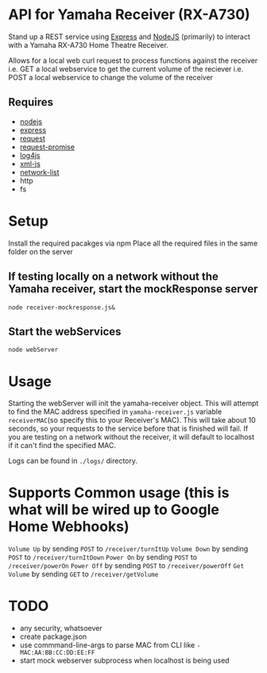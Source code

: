 # API for Yamaha Receiver (RX-A730)
Stand up a REST service using [Express](https://expressjs.com/) and [NodeJS](https://nodejs.org/en/) (primarily) to interact with a Yamaha RX-A730 Home Theatre Receiver.

Allows for a local web curl request to process functions against the receiver
i.e. GET a local webservice to get the current volume of the reciever
i.e. POST a local webservice to change the volume of the receiver

## Requires
* [nodejs](https://nodejs.org/en/download/package-manager/)
* [express](https://www.npmjs.com/package/express)
* [request](https://www.npmjs.com/package/request)
* [request-promise](https://www.npmjs.com/package/request-promise)
* [log4js](https://www.npmjs.com/package/log4js)
* [xml-js](https://www.npmjs.com/package/xml-js)
* [network-list](https://www.npmjs.com/package/network-list)
* http
* fs

# Setup
Install the required pacakges via npm
Place all the required files in the same folder on the server

## If testing locally on a network without the Yamaha receiver, start the mockResponse server
    node receiver-mockresponse.js&
## Start the webServices
    node webServer

# Usage
Starting the webServer will init the yamaha-receiver object. This will attempt to find the MAC address specified  in `yamaha-receiver.js` variable `receiverMAC`(so specify this to your Receiver's MAC). This will take about 10 seconds, so your requests to the service before that is finished will fail. If you are testing on a network without the receiver, it will default to localhost if it can't find the specified MAC.

Logs can be found in `./logs/` directory.

# Supports Common usage (this is what will be wired up to Google Home Webhooks)
`Volume Up` by sending `POST` to `/receiver/turnItUp`
`Volume Down` by sending `POST` to `/receiver/turnItDown`
`Power On` by sending `POST` to `/receiver/powerOn`
`Power Off` by sending `POST` to `/receiver/powerOff`
`Get Volume` by sending `GET` to `/receiver/getVolume`

# TODO
* any security, whatsoever
* create package.json
* use commmand-line-args to parse MAC from CLI like `-MAC:AA:BB:CC:DD:EE:FF`
* start mock webserver subprocess when localhost is being used
